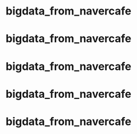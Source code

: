 # bigdata_from_navercafe
# bigdata_from_navercafe
# bigdata_from_navercafe
# bigdata_from_navercafe
# bigdata_from_navercafe
